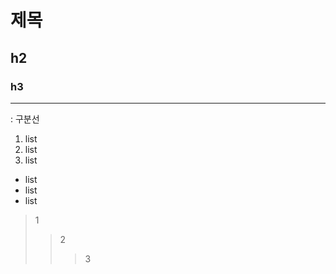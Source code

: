 # 제목

## h2

### h3

- - - 

: 구분선

1. list
2. list
3. list

- list
- list
- list



>1
> >2
> > >3

